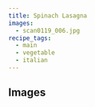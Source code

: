 ```yaml
---
title: Spinach Lasagna
images:
  - scan0119_006.jpg
recipe_tags:
  - main
  - vegetable
  - italian
---
```


## Images